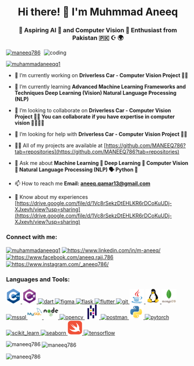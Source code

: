 <h1 align="center">Hi there! 👋 I'm Muhmmad Aneeq</h1>
<h3 align="center">🚀 Aspiring AI 🤖 and Computer Vision 👀 Enthusiast from Pakistan 🇵🇰 ☪️ 🌍</h3>
<img align="right" alt="coding" width ="400" src="https://gifdb.com/images/high/ai-humanoid-science-development-sndaiarg5ati3c47.webp">
<p align="left"> <a href="https://github.com/ryo-ma/github-profile-trophy"><img src="https://github-profile-trophy.vercel.app/?username=maneeq786" alt="maneeq786" /></a> </p>

<p align="left"> <a href="https://twitter.com/muhammadaneeqq1" target="blank"><img src="https://img.shields.io/twitter/follow/muhammadaneeqq1?logo=twitter&style=for-the-badge" alt="muhammadaneeqq1" /></a> </p>

- 🔭 I’m currently working on **Driverless Car - Computer Vision Project 🚗👀**

- 🌱 I’m currently learning **Advanced Machine Learning Frameworks and Techniques Deep Learning (Vision) Natural Language Processing (NLP)**

- 👯 I’m looking to collaborate on **Driverless Car - Computer Vision Project 🤝🚗 You can collaborate if you have expertise in computer vision 👨‍💻👩‍💻**

- 🤝 I’m looking for help with **Driverless Car - Computer Vision Project 🤝🚗**

- 👨‍💻 All of my projects are available at [https://github.com/MANEEQ786?tab=repositories](https://github.com/MANEEQ786?tab=repositories)

- 💬 Ask me about **Machine Learning 🤖 Deep Learning 🧠 Computer Vision 👀 Natural Language Processing (NLP) 🗣️ Python 🐍**

- 📫 How to reach me **Email: aneeq.qamar13@gmail.com**

- 📄 Know about my experiences [https://drive.google.com/file/d/1Vc8rSekzDtEHLKR6rDCoKuUDj-XJxevh/view?usp=sharing](https://drive.google.com/file/d/1Vc8rSekzDtEHLKR6rDCoKuUDj-XJxevh/view?usp=sharing)

<h3 align="left">Connect with me:</h3>
<p align="left">
<a href="https://twitter.com/muhammadaneeqq1" target="blank"><img align="center" src="https://raw.githubusercontent.com/rahuldkjain/github-profile-readme-generator/master/src/images/icons/Social/twitter.svg" alt="muhammadaneeqq1" height="30" width="40" /></a>
<a href="https://linkedin.com/in/https://www.linkedin.com/in/m-aneeq/" target="blank"><img align="center" src="https://raw.githubusercontent.com/rahuldkjain/github-profile-readme-generator/master/src/images/icons/Social/linked-in-alt.svg" alt="https://www.linkedin.com/in/m-aneeq/" height="30" width="40" /></a>
<a href="https://fb.com/https://www.facebook.com/aneeq.rajj.786" target="blank"><img align="center" src="https://raw.githubusercontent.com/rahuldkjain/github-profile-readme-generator/master/src/images/icons/Social/facebook.svg" alt="https://www.facebook.com/aneeq.rajj.786" height="30" width="40" /></a>
<a href="https://instagram.com/https://www.instagram.com/_aneeq786/" target="blank"><img align="center" src="https://raw.githubusercontent.com/rahuldkjain/github-profile-readme-generator/master/src/images/icons/Social/instagram.svg" alt="https://www.instagram.com/_aneeq786/" height="30" width="40" /></a>
</p>

<h3 align="left">Languages and Tools:</h3>
<p align="left"> <a href="https://www.w3schools.com/cpp/" target="_blank" rel="noreferrer"> <img src="https://raw.githubusercontent.com/devicons/devicon/master/icons/cplusplus/cplusplus-original.svg" alt="cplusplus" width="40" height="40"/> </a> <a href="https://www.w3schools.com/cs/" target="_blank" rel="noreferrer"> <img src="https://raw.githubusercontent.com/devicons/devicon/master/icons/csharp/csharp-original.svg" alt="csharp" width="40" height="40"/> </a> <a href="https://dart.dev" target="_blank" rel="noreferrer"> <img src="https://www.vectorlogo.zone/logos/dartlang/dartlang-icon.svg" alt="dart" width="40" height="40"/> </a> <a href="https://www.figma.com/" target="_blank" rel="noreferrer"> <img src="https://www.vectorlogo.zone/logos/figma/figma-icon.svg" alt="figma" width="40" height="40"/> </a> <a href="https://flask.palletsprojects.com/" target="_blank" rel="noreferrer"> <img src="https://www.vectorlogo.zone/logos/pocoo_flask/pocoo_flask-icon.svg" alt="flask" width="40" height="40"/> </a> <a href="https://flutter.dev" target="_blank" rel="noreferrer"> <img src="https://www.vectorlogo.zone/logos/flutterio/flutterio-icon.svg" alt="flutter" width="40" height="40"/> </a> <a href="https://git-scm.com/" target="_blank" rel="noreferrer"> <img src="https://www.vectorlogo.zone/logos/git-scm/git-scm-icon.svg" alt="git" width="40" height="40"/> </a> <a href="https://www.java.com" target="_blank" rel="noreferrer"> <img src="https://raw.githubusercontent.com/devicons/devicon/master/icons/java/java-original.svg" alt="java" width="40" height="40"/> </a> <a href="https://www.linux.org/" target="_blank" rel="noreferrer"> <img src="https://raw.githubusercontent.com/devicons/devicon/master/icons/linux/linux-original.svg" alt="linux" width="40" height="40"/> </a> <a href="https://www.mongodb.com/" target="_blank" rel="noreferrer"> <img src="https://raw.githubusercontent.com/devicons/devicon/master/icons/mongodb/mongodb-original-wordmark.svg" alt="mongodb" width="40" height="40"/> </a> <a href="https://www.microsoft.com/en-us/sql-server" target="_blank" rel="noreferrer"> <img src="https://www.svgrepo.com/show/303229/microsoft-sql-server-logo.svg" alt="mssql" width="40" height="40"/> </a> <a href="https://www.mysql.com/" target="_blank" rel="noreferrer"> <img src="https://raw.githubusercontent.com/devicons/devicon/master/icons/mysql/mysql-original-wordmark.svg" alt="mysql" width="40" height="40"/> </a> <a href="https://nodejs.org" target="_blank" rel="noreferrer"> <img src="https://raw.githubusercontent.com/devicons/devicon/master/icons/nodejs/nodejs-original-wordmark.svg" alt="nodejs" width="40" height="40"/> </a> <a href="https://opencv.org/" target="_blank" rel="noreferrer"> <img src="https://www.vectorlogo.zone/logos/opencv/opencv-icon.svg" alt="opencv" width="40" height="40"/> </a> <a href="https://pandas.pydata.org/" target="_blank" rel="noreferrer"> <img src="https://raw.githubusercontent.com/devicons/devicon/2ae2a900d2f041da66e950e4d48052658d850630/icons/pandas/pandas-original.svg" alt="pandas" width="40" height="40"/> </a> <a href="https://postman.com" target="_blank" rel="noreferrer"> <img src="https://www.vectorlogo.zone/logos/getpostman/getpostman-icon.svg" alt="postman" width="40" height="40"/> </a> <a href="https://www.python.org" target="_blank" rel="noreferrer"> <img src="https://raw.githubusercontent.com/devicons/devicon/master/icons/python/python-original.svg" alt="python" width="40" height="40"/> </a> <a href="https://pytorch.org/" target="_blank" rel="noreferrer"> <img src="https://www.vectorlogo.zone/logos/pytorch/pytorch-icon.svg" alt="pytorch" width="40" height="40"/> </a> <a href="https://scikit-learn.org/" target="_blank" rel="noreferrer"> <img src="https://upload.wikimedia.org/wikipedia/commons/0/05/Scikit_learn_logo_small.svg" alt="scikit_learn" width="40" height="40"/> </a> <a href="https://seaborn.pydata.org/" target="_blank" rel="noreferrer"> <img src="https://seaborn.pydata.org/_images/logo-mark-lightbg.svg" alt="seaborn" width="40" height="40"/> </a> <a href="https://developer.apple.com/swift/" target="_blank" rel="noreferrer"> <img src="https://raw.githubusercontent.com/devicons/devicon/master/icons/swift/swift-original.svg" alt="swift" width="40" height="40"/> </a> <a href="https://www.tensorflow.org" target="_blank" rel="noreferrer"> <img src="https://www.vectorlogo.zone/logos/tensorflow/tensorflow-icon.svg" alt="tensorflow" width="40" height="40"/> </a> </p>

<p><img align="left" src="https://github-readme-stats.vercel.app/api/top-langs?username=maneeq786&show_icons=true&locale=en&layout=compact" alt="maneeq786" /></p>

<p>&nbsp;<img align="center" src="https://github-readme-stats.vercel.app/api?username=maneeq786&show_icons=true&locale=en" alt="maneeq786" /></p>

<p><img align="center" src="https://github-readme-streak-stats.herokuapp.com/?user=maneeq786&" alt="maneeq786" /></p>
